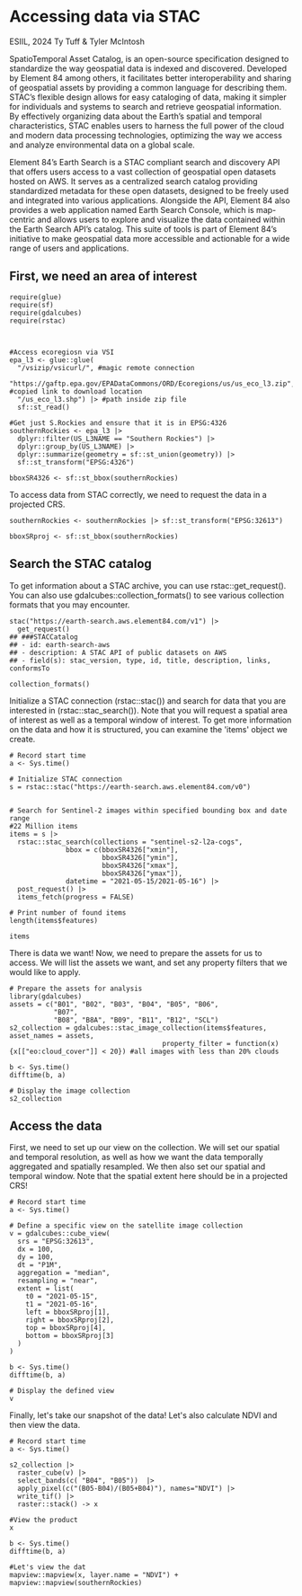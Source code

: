 # Accessing data via STAC

ESIIL, 2024
Ty Tuff & Tyler McIntosh

SpatioTemporal Asset Catalog, is an open-source specification designed to standardize the way geospatial data is indexed and discovered. Developed by Element 84 among others, it facilitates better interoperability and sharing of geospatial assets by providing a common language for describing them. STAC’s flexible design allows for easy cataloging of data, making it simpler for individuals and systems to search and retrieve geospatial information. By effectively organizing data about the Earth’s spatial and temporal characteristics, STAC enables users to harness the full power of the cloud and modern data processing technologies, optimizing the way we access and analyze environmental data on a global scale.

Element 84’s Earth Search is a STAC compliant search and discovery API that offers users access to a vast collection of geospatial open datasets hosted on AWS. It serves as a centralized search catalog providing standardized metadata for these open datasets, designed to be freely used and integrated into various applications. Alongside the API, Element 84 also provides a web application named Earth Search Console, which is map-centric and allows users to explore and visualize the data contained within the Earth Search API’s catalog. This suite of tools is part of Element 84’s initiative to make geospatial data more accessible and actionable for a wide range of users and applications.

## First, we need an area of interest

```
require(glue)
require(sf)
require(gdalcubes)
require(rstac)



#Access ecoregiosn via VSI
epa_l3 <- glue::glue(
  "/vsizip/vsicurl/", #magic remote connection
  "https://gaftp.epa.gov/EPADataCommons/ORD/Ecoregions/us/us_eco_l3.zip", #copied link to download location
  "/us_eco_l3.shp") |> #path inside zip file
  sf::st_read()

#Get just S.Rockies and ensure that it is in EPSG:4326
southernRockies <- epa_l3 |>
  dplyr::filter(US_L3NAME == "Southern Rockies") |>
  dplyr::group_by(US_L3NAME) |>
  dplyr::summarize(geometry = sf::st_union(geometry)) |>
  sf::st_transform("EPSG:4326")

bboxSR4326 <- sf::st_bbox(southernRockies)
```

To access data from STAC correctly, we need to request the data in a projected CRS.
```
southernRockies <- southernRockies |> sf::st_transform("EPSG:32613")

bboxSRproj <- sf::st_bbox(southernRockies)
```

## Search the STAC catalog

To get information about a STAC archive, you can use rstac::get_request(). You can also use gdalcubes::collection_formats() to see various collection formats that you may encounter.
```
stac("https://earth-search.aws.element84.com/v1") |>
  get_request()
## ###STACCatalog
## - id: earth-search-aws
## - description: A STAC API of public datasets on AWS
## - field(s): stac_version, type, id, title, description, links, conformsTo

collection_formats()
```

Initialize a STAC connection (rstac::stac()) and search for data that you are interested in (rstac::stac_search()). Note that you will request a spatial area of interest as well as a temporal window of interest. To get more information on the data and how it is structured, you can examine the 'items' object we create.

```
# Record start time
a <- Sys.time()

# Initialize STAC connection
s = rstac::stac("https://earth-search.aws.element84.com/v0")


# Search for Sentinel-2 images within specified bounding box and date range
#22 Million items
items = s |>
  rstac::stac_search(collections = "sentinel-s2-l2a-cogs",
              bbox = c(bboxSR4326["xmin"], 
                       bboxSR4326["ymin"],
                       bboxSR4326["xmax"], 
                       bboxSR4326["ymax"]), 
              datetime = "2021-05-15/2021-05-16") |>
  post_request() |>
  items_fetch(progress = FALSE)

# Print number of found items
length(items$features)

items
```

There is data we want! Now, we need to prepare the assets for us to access. We will list the assets we want, and set any property filters that we would like to apply.

```
# Prepare the assets for analysis
library(gdalcubes)
assets = c("B01", "B02", "B03", "B04", "B05", "B06", 
           "B07", 
           "B08", "B8A", "B09", "B11", "B12", "SCL")
s2_collection = gdalcubes::stac_image_collection(items$features, asset_names = assets,
                                      property_filter = function(x) {x[["eo:cloud_cover"]] < 20}) #all images with less than 20% clouds

b <- Sys.time()
difftime(b, a)

# Display the image collection
s2_collection

```
## Access the data

First, we need to set up our view on the collection. We will set our spatial and temporal resolution, as well as how we want the data temporally aggregated and spatially resampled. We then also set our spatial and temporal window. Note that the spatial extent here should be in a projected CRS!

```
# Record start time
a <- Sys.time()

# Define a specific view on the satellite image collection
v = gdalcubes::cube_view(
  srs = "EPSG:32613",
  dx = 100, 
  dy = 100, 
  dt = "P1M", 
  aggregation = "median", 
  resampling = "near",
  extent = list(
    t0 = "2021-05-15", 
    t1 = "2021-05-16",
    left = bboxSRproj[1], 
    right = bboxSRproj[2],
    top = bboxSRproj[4], 
    bottom = bboxSRproj[3]
  )
)

b <- Sys.time()
difftime(b, a)

# Display the defined view
v
```

Finally, let's take our snapshot of the data! Let's also calculate NDVI and then view the data.

```
# Record start time
a <- Sys.time()

s2_collection |>
  raster_cube(v) |>
  select_bands(c( "B04", "B05"))  |>
  apply_pixel(c("(B05-B04)/(B05+B04)"), names="NDVI") |>
  write_tif() |>
  raster::stack() -> x

#View the product
x

b <- Sys.time()
difftime(b, a)

#Let's view the dat
mapview::mapview(x, layer.name = "NDVI") + mapview::mapview(southernRockies)
